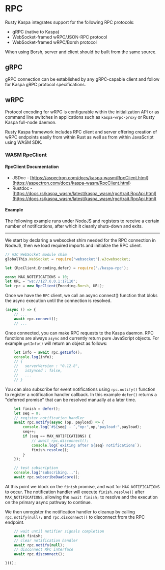 # RPC

Rusty Kaspa integrates support for the following RPC protocols:
- gRPC (native to Kaspa)
- WebSocket-framed wRPC/JSON-RPC protocol
- WebSocket-framed wRPC/Borsh protocol

When using Borsh, server and client should be built from the same source.

## gRPC

gRPC connection can be established by any gRPC-capable client and follow for Kaspa gRPC protocol specifications.

## wRPC

Protocol encoding for wRPC is configurable within the initialization API or as command line switches in applications such as `kaspa-wrpc-proxy` or Rusty Kaspa full-node daemon.

Rusty Kaspa framework includes RPC client and server offering creation of wRPC endpoints easily from within Rust as well as from within JavaScript using WASM SDK.

### WASM RpcClient

#### RpcClient Documentation

- JSDoc - [https://aspectron.com/docs/kaspa-wasm/RpcClient.html](https://aspectron.com/docs/kaspa-wasm/RpcClient.html)
- Rustdoc - [https://docs.rs/kaspa_wasm/latest/kaspa_wasm/rpc/trait.RpcApi.html](https://docs.rs/kaspa_wasm/latest/kaspa_wasm/rpc/trait.RpcApi.html)

#### Example

The following example runs under NodeJS and registers to receive a certain number of notifications, after which it cleanly shuts-down and exits.

---
We start by declaring a websocket shim needed for the RPC connection in NodeJS, then we load required imports and initialize the RPC client.
```javascript
// W3C WebSocket module shim
globalThis.WebSocket = require('websocket').w3cwebsocket;

let {RpcClient,Encoding,defer} = require('./kaspa-rpc');

const MAX_NOTIFICATIONS = 10;
let URL = "ws://127.0.0.1:17110";
let rpc = new RpcClient(Encoding.Borsh, URL);
```

Once we have the `RPC` client, we call an async connect() function that bloks the async execution until the connection is resolved.

```javascript
(async () => {
    // ...
    await rpc.connect();
    // ...
```

Once connected, you can make RPC requests to the Kaspa daemon. RPC functions are always `async` and currently return pure JavaScript objects.
For example `getInfo()` will return an object as follows:
```javascript
    let info = await rpc.getInfo();
    console.log(info);
    // {
    //   serverVersion : "0.12.8",
    //   isSynced : false,
    //   ...
    // }
```

You can also subscribe for event notifications using `rpc.notify()` function to register a notification handler callback.
In this example `defer()` returns a "deferred promise" that can be resolved manually at a later time.

```javascript    
    let finish = defer();
    let seq = 0;
    // register notification handler
    await rpc.notify(async (op, payload) => {
        console.log(`#${seq} - `,"op:",op,"payload:",payload);
        seq++;
        if (seq == MAX_NOTIFICATIONS) {
            // await rpc.disconnect();
            console.log(`exiting after ${seq} notifications`);
            finish.resolve();
        }
    });

    // test subscription
    console.log("subscribing...");
    await rpc.subscribeDaaScore();
```

At this point we block on the `finish` promise, and wait for `MAX_NOTIFICATIONS` to occur. 
The notification handler will execute `finish.resolve()` after `MAX_NOTIFICATIONS`, allowing the 
`await finish;` to resolve and the execution on the primary async pathway to continue.

We then unregister the notification handler to cleanup by calling `rpc.notify(null);` and 
`rpc.disconnect()` to disconnect from the RPC endpoint.
```javascript
    // wait until notifier signals completion
    await finish;
    // clear notification handler
    await rpc.notify(null);
    // disconnect RPC interface
    await rpc.disconnect();

})();

```

